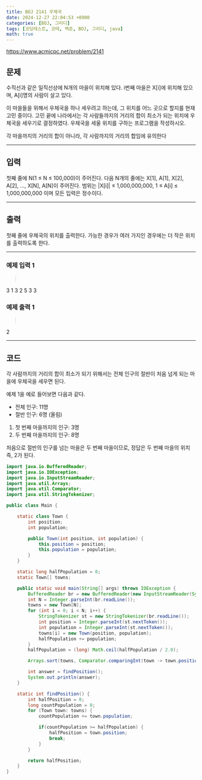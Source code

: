 ```yaml
---
title: BOJ 2141 우체국
date: 2024-12-27 22:04:53 +0900
categories: [BOJ, 그리디]
tags: [코딩테스트, 코테, 백준, BOJ, 그리디, java]
math: true
---
```


<https://www.acmicpc.net/problem/2141>

## 문제
수직선과 같은 일직선상에 N개의 마을이 위치해 있다. i번째 마을은 X[i]에 위치해 있으며, A[i]명의 사람이 살고 있다.

이 마을들을 위해서 우체국을 하나 세우려고 하는데, 그 위치를 어느 곳으로 할지를 현재 고민 중이다. 고민 끝에 나라에서는 각 사람들까지의 거리의 합이 최소가 되는 위치에 우체국을 세우기로 결정하였다. 우체국을 세울 위치를 구하는 프로그램을 작성하시오.

각 마을까지의 거리의 합이 아니라, 각 사람까지의 거리의 합임에 유의한다

---
## 입력
첫째 줄에 N(1 ≤ N ≤ 100,000)이 주어진다. 다음 N개의 줄에는 X[1], A[1], X[2], A[2], …, X[N], A[N]이 주어진다. 범위는 |X[i]| ≤ 1,000,000,000, 1 ≤ A[i] ≤ 1,000,000,000 이며 모든 입력은 정수이다.

---
## 출력
첫째 줄에 우체국의 위치를 출력한다. 가능한 경우가 여러 가지인 경우에는 더 작은 위치를 출력하도록 한다.

---
### 예제 입력 1
> <pre>
3
1 3
2 5
3 3
> </pre>

### 예제 출력 1
> <pre>
2
> </pre>

---
## 코드

각 사람까지의 거리의 합이 최소가 되기 위해서는 전체 인구의 절반이 처음 넘게 되는 마을에 우체국을 세우면 된다.

예제 1을 예로 들어보면 다음과 같다.

- 전체 인구: 11명
- 절반 인구: 6명 (올림)

1. 첫 번째 마을까지의 인구: 3명
2. 두 번째 마을까지의 인구: 8명

처음으로 절반의 인구를 넘는 마을은 두 번째 마을이므로, 정답은 두 번째 마을의 위치 즉, 2가 된다.

```java
import java.io.BufferedReader;
import java.io.IOException;
import java.io.InputStreamReader;
import java.util.Arrays;
import java.util.Comparator;
import java.util.StringTokenizer;

public class Main {

    static class Town {
        int position;
        int population;

        public Town(int position, int population) {
            this.position = position;
            this.population = population;
        }
    }

    static long halfPopulation = 0;
    static Town[] towns;

    public static void main(String[] args) throws IOException {
        BufferedReader br = new BufferedReader(new InputStreamReader(System.in));
        int N = Integer.parseInt(br.readLine());
        towns = new Town[N];
        for (int i = 0; i < N; i++) {
            StringTokenizer st = new StringTokenizer(br.readLine());
            int position = Integer.parseInt(st.nextToken());
            int population = Integer.parseInt(st.nextToken());
            towns[i] = new Town(position, population);
            halfPopulation += population;
        }
        halfPopulation = (long) Math.ceil(halfPopulation / 2.0);

        Arrays.sort(towns, Comparator.comparingInt(town -> town.position));

        int answer = findPosition();
        System.out.println(answer);
    }

    static int findPosition() {
        int halfPosition = 0;
        long countPopulation = 0;
        for (Town town: towns) {
            countPopulation += town.population;

            if(countPopulation >= halfPopulation) {
                halfPosition = town.position;
                break;
            }
        }

        return halfPosition;
    }
}
```
